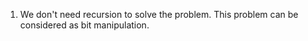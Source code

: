 1. We don't need recursion to solve the problem. This problem can be considered as bit manipulation.